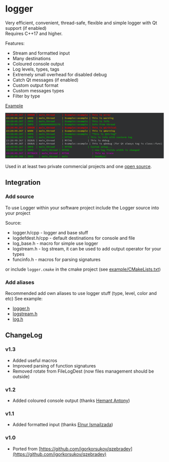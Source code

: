 # logger

Very efficient, convenient, thread-safe, flexible and simple logger with Qt support (if enabled)  
Requires C++17 and higher.

Features:
* Stream and formatted input
* Many destinations 
* Coloured console output 
* Log levels, types, tags
* Extremely small overhead for disabled debug
* Catch Qt messages (if enabled)
* Custom output format
* Custom messages types
* Filter by type

[Example](example/main.cpp)

![example_log](./example/example_log.png)

Used in at least two private commercial projects and one [open source](https://github.com/musescore/MuseScore).

## Integration 

### Add source 
To use Logger within your software project include the Logger source into your project

Source:
* logger.h/cpp - logger and base stuff
* logdefdest.h/cpp - default destinations for console and file 
* log_base.h - macro for simple use logger
* logstream.h - log stream, it can be used to add output operator for your types
* funcinfo.h - macros for parsing signatures

or include `logger.cmake` in the cmake project (see [example/CMakeLists.txt](example/CMakeLists.txt))

### Add aliases 
Recommended add own aliases to use logger stuff (type, level, color and etc)
See example:
* [logger.h](example/logger.h)
* [logstream.h](example/logstream.h)
* [log.h](example/log.h)

   
## ChangeLog

### v1.3
* Added useful macros
* Improved parsing of function signatures
* Removed rotate from FileLogDest (now files management should be outside)

### v1.2
* Added coloured console output (thanks [Hemant Antony](https://github.com/HemantAntony))

### v1.1
* Added formatted input (thanks [Elnur Ismailzada](https://github.com/Eism))

### v1.0
* Ported from [https://github.com/igorkorsukov/qzebradev](https://github.com/igorkorsukov/qzebradev)

